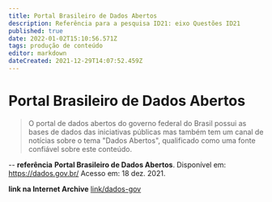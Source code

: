 ```yaml
---
title: Portal Brasileiro de Dados Abertos
description: Referência para a pesquisa ID21: eixo Questões ID21
published: true
date: 2022-01-02T15:10:56.571Z
tags: produção de conteúdo
editor: markdown
dateCreated: 2021-12-29T14:07:52.459Z
---
```


# Portal Brasileiro de Dados Abertos 
> O portal de dados abertos do governo federal do Brasil possui as bases de dados das iniciativas públicas mas também tem um canal de notícias sobre o tema "Dados Abertos", qualificado como uma fonte confiável sobre este conteúdo. 

--
**referência**
**Portal Brasileiro de Dados Abertos**. Disponível em: https://dados.gov.br/ Acesso em: 18 dez. 2021. 

**link na Internet Archive** 
[link/dados-gov](https://web.archive.org/web/20220102150950/https://dados.gov.br/)
